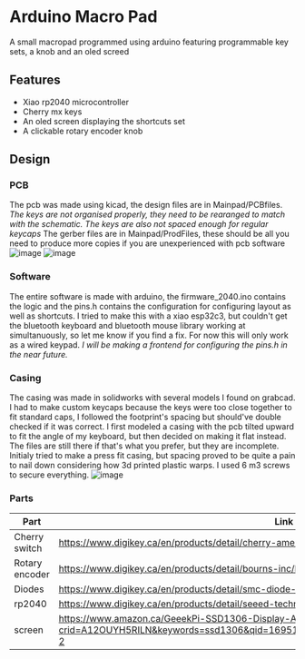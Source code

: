 # Arduino Macro Pad
 A small macropad programmed using arduino featuring programmable key sets, a knob and an oled screed

## Features
- Xiao rp2040 microcontroller
- Cherry mx keys
- An oled screen displaying the shortcuts set
- A clickable rotary encoder knob

## Design
### PCB
The pcb was made using kicad, the design files are in Mainpad/PCBfiles.
 *The keys are not organised properly, they need to be rearanged to match with the schematic. The keys are also not spaced enough for regular keycaps*
The gerber files are in Mainpad/ProdFiles, these should be all you need to produce more copies if you are unexperienced with pcb software
![image](https://github.com/Raphael-Leb/Arduino-Macro-Pad/assets/62116334/0b677f26-b157-48f2-9d50-37d034ec1afd)
![image](https://github.com/Raphael-Leb/Arduino-Macro-Pad/assets/62116334/75c25d1b-7260-46d9-bd6b-c0ee0f1ee455)

### Software
The entire software is made with arduino, the firmware_2040.ino contains the logic and the pins.h contains the configuration for configuring layout as well as shortcuts.
I tried to make this with a xiao esp32c3, but couldn't get the bluetooth keyboard and bluetooth mouse library working at simultanuously, so let me know if you find a fix. For now this will only work as a wired keypad.
*I will be making a frontend for configuring the pins.h in the near future.*

### Casing
The casing was made in solidworks with several models I found on grabcad. 
I had to make custom keycaps because the keys were too close together to fit standard caps, I followed the footprint's spacing but should've double checked if it was correct.
I first modeled a casing with the pcb tilted upward to fit the angle of my keyboard, but then decided on making it flat instead. The files are still there if that's what you prefer, but they are incomplete.
Initialy tried to make a press fit casing, but spacing proved to be quite a pain to nail down considering how 3d printed plastic warps. I used 6 m3 screws to secure everything.
![image](https://github.com/Raphael-Leb/Arduino-Macro-Pad/assets/62116334/5a00618b-a451-4685-b815-9650acbdede7)

### Parts
| Part   | Link | Amount |
| -------- | ------- | ------- |
| Cherry switch  | https://www.digikey.ca/en/products/detail/cherry-americas-llc/MX1A-E1NW/20180    | 8 |
| Rotary encoder | https://www.digikey.ca/en/products/detail/bourns-inc/PEC11R-4215K-S0024/4499662     | 1 |
| Diodes    | https://www.digikey.ca/en/products/detail/smc-diode-solutions/1N4148/6022448    | 8 |
| rp2040    | https://www.digikey.ca/en/products/detail/seeed-technology-co-ltd/102010428/14672129   | 1 |
| screen    | https://www.amazon.ca/GeeekPi-SSD1306-Display-Arduino-Raspberry/dp/B0833PF7ML/ref=sr_1_2?crid=A12OUYH5RILN&keywords=ssd1306&qid=1695136173&sprefix=ssd130%2Caps%2C130&sr=8-2   | 1 |
